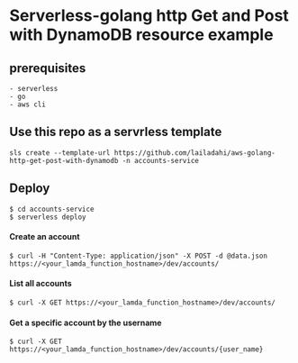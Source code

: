 # Serverless-golang http Get and Post with DynamoDB resource example 
## prerequisites
    - serverless 
    - go
    - aws cli  

## Use this repo as a servrless template 
    sls create --template-url https://github.com/lailadahi/aws-golang-http-get-post-with-dynamodb -n accounts-service

## Deploy 
    $ cd accounts-service
    $ serverless deploy 

#### Create an account  
    $ curl -H "Content-Type: application/json" -X POST -d @data.json  https://<your_lamda_function_hostname>/dev/accounts/
#### List all accounts 
    $ curl -X GET https://<your_lamda_function_hostname>/dev/accounts/
#### Get a specific account by the username  
    $ curl -X GET https://<your_lamda_function_hostname>/dev/accounts/{user_name}
